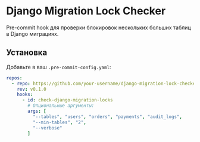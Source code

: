 # Django Migration Lock Checker

Pre-commit hook для проверки блокировок нескольких больших таблиц в Django миграциях.

## Установка

Добавьте в ваш `.pre-commit-config.yaml`:

```yaml
repos:
  - repo: https://github.com/your-username/django-migration-lock-checker
    rev: v0.1.0
    hooks:
      - id: check-django-migration-locks
        # Опциональные аргументы:
        args: [
          "--tables", "users", "orders", "payments", "audit_logs",
          "--min-tables", "2",
          "--verbose"
        ]
